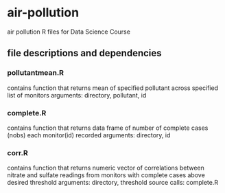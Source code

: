 # air-pollution
air pollution R files for Data Science Course

## file descriptions and dependencies

### pollutantmean.R
contains function that returns mean of specified pollutant across specified list of monitors
arguments: directory, pollutant, id

### complete.R
contains function that returns data frame of number of complete cases (nobs) each monitor(id) recorded
arguments: directory, id

### corr.R
contains function that returns numeric vector of correlations between nitrate and sulfate readings from monitors with complete cases above desired threshold
arguments: directory, threshold
source calls: complete.R
